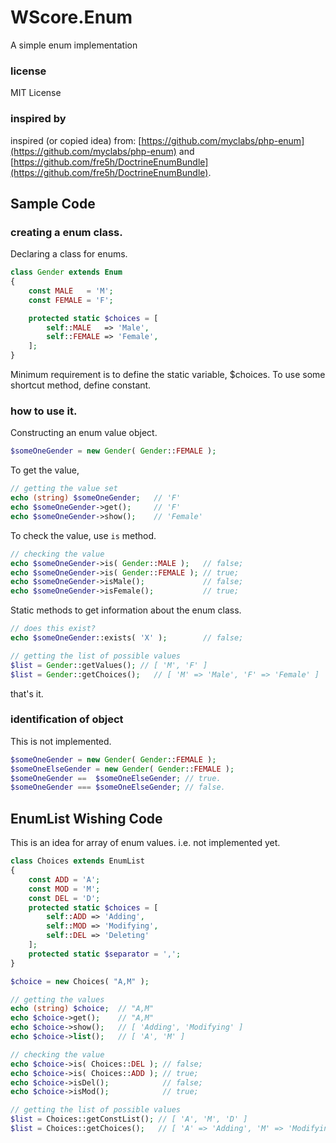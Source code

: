 WScore.Enum
===========

A simple enum implementation

### license

MIT License

### inspired by

inspired (or copied idea) from:
[https://github.com/myclabs/php-enum](https://github.com/myclabs/php-enum)
and
[https://github.com/fre5h/DoctrineEnumBundle](https://github.com/fre5h/DoctrineEnumBundle).



Sample Code
-----------

### creating a enum class.

Declaring a class for enums.

```php
class Gender extends Enum
{
    const MALE   = 'M';
    const FEMALE = 'F';

    protected static $choices = [
        self::MALE   => 'Male',
        self::FEMALE => 'Female',
    ];
}
```

Minimum requirement is to define the static variable, $choices.
To use some shortcut method, define constant.


### how to use it.

Constructing an enum value object.

```php
$someOneGender = new Gender( Gender::FEMALE );
```

To get the value,

```php
// getting the value set
echo (string) $someOneGender;   // 'F'
echo $someOneGender->get();     // 'F'
echo $someOneGender->show();    // 'Female'
```

To check the value, use ```is``` method.

```php
// checking the value
echo $someOneGender->is( Gender::MALE );   // false;
echo $someOneGender->is( Gender::FEMALE ); // true;
echo $someOneGender->isMale();             // false;
echo $someOneGender->isFemale();           // true;
```

Static methods to get information about the enum class.

```php
// does this exist?
echo $someOneGender::exists( 'X' );        // false;

// getting the list of possible values
$list = Gender::getValues(); // [ 'M', 'F' ]
$list = Gender::getChoices();   // [ 'M' => 'Male', 'F' => 'Female' ]
```

that's it.

### identification of object

This is not implemented.

```php
$someOneGender = new Gender( Gender::FEMALE );
$someOneElseGender = new Gender( Gender::FEMALE );
$someOneGender ==  $someOneElseGender; // true.
$someOneGender === $someOneElseGender; // false.
```



EnumList Wishing Code
---------------------

This is an idea for array of enum values.
i.e. not implemented yet.


```php
class Choices extends EnumList
{
    const ADD = 'A';
    const MOD = 'M';
    const DEL = 'D';
    protected static $choices = [
        self::ADD => 'Adding',
        self::MOD => 'Modifying',
        self::DEL => 'Deleting'
    ];
    protected static $separator = ',';
}
```

```php
$choice = new Choices( "A,M" );

// getting the values
echo (string) $choice;  // "A,M"
echo $choice->get();    // "A,M"
echo $choice->show();   // [ 'Adding', 'Modifying' ]
echo $choice->list();   // [ 'A', 'M' ]

// checking the value
echo $choice->is( Choices::DEL ); // false;
echo $choice->is( Choices::ADD ); // true;
echo $choice->isDel();            // false;
echo $choice->isMod();            // true;

// getting the list of possible values
$list = Choices::getConstList(); // [ 'A', 'M', 'D' ]
$list = Choices::getChoices();   // [ 'A' => 'Adding', 'M' => 'Modifying', 'D' => 'Deleting' ]
```